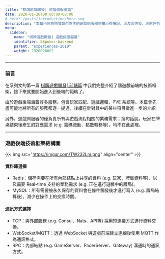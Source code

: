 ```yaml
---
title: "棋牌遊戲開發| 遊戲伺服器篇"
date: 2020-01-26T00:00:00+08:00
# hero: /posts/introduction/hero.svg
description: "本篇內容為棋牌類型為主的遊戲伺服器架構心得筆記，涉及高併發、玩家佇列與自動佈署等。"
menu:
  sidebar:
    name: "棋牌遊戲開發| 遊戲伺服器篇"
    identifier: 58poker-backend
    parent: "experiences-2019"
    weight: 2020026002
---
```


---

### 前言

在系列文的第一篇 <a href="/projects/20200126-1-pokergame-client">棋牌遊戲開發| 前端篇</a> 中我們完整介紹了個遊戲前端的技術框架，接下來就要開始進入到後端的範疇了。  

由於遊戲後端涵蓋許多服務，包含玩家匹配、遊戲邏輯、PVE 系統等。本篇會先盡可能地將所有的服務都逐一提過，後續在針對其中的某些項目做進一步的介紹。  

另外，遊戲伺服器的僅負責所有與遊戲流程相關的業務需求；換句話說，玩家在牌桌結束後產生的對應需求 (e.g. 籌碼流動、點數轉移等)，均不在此處理。

---

### 遊戲後端技術框架結構圖

{{< img src="https://imgur.com/TW232Lm.png" align="center" >}}

#### 資料庫選擇

  - Redis：儲存需要在所有內部結點上共享的資料 (e.g. 玩家、牌局資料等)，以及需要 Real-time 支持的業務需求 (e.g. 正在進行遊戲中的牌局)。
  - MySQL：所有需要被永久保存的資料會在條件觸發後才進行寫入 (e.g. 牌局結算後)，減少在操作上的交換時間。

#### 通訊方式選擇

  - TCP：與外部服務 (e.g. Consul、Nats、API等) 採用短連接方式進行資料交換。
  - WebSocket/MQTT：透過 WebSocket 與遊戲前端建立連線後使用 MQTT 作為通訊格式。
  - RPC：內部結點 (e.g. GameServer、PacerServer、Gateway) 溝通時的通訊方式。
